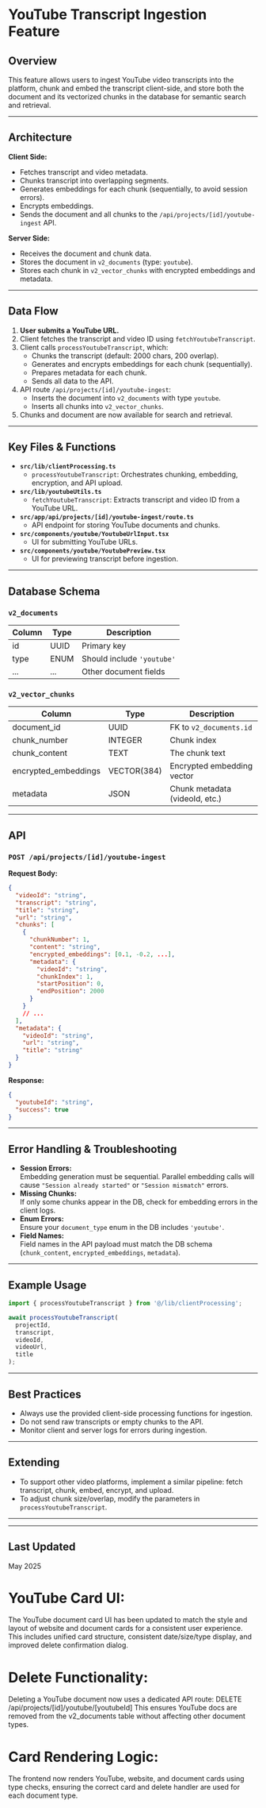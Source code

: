 # YouTube Transcript Ingestion Feature

## Overview

This feature allows users to ingest YouTube video transcripts into the platform, chunk and embed the transcript client-side, and store both the document and its vectorized chunks in the database for semantic search and retrieval.

---

## Architecture

**Client Side:**
- Fetches transcript and video metadata.
- Chunks transcript into overlapping segments.
- Generates embeddings for each chunk (sequentially, to avoid session errors).
- Encrypts embeddings.
- Sends the document and all chunks to the `/api/projects/[id]/youtube-ingest` API.

**Server Side:**
- Receives the document and chunk data.
- Stores the document in `v2_documents` (type: `youtube`).
- Stores each chunk in `v2_vector_chunks` with encrypted embeddings and metadata.

---

## Data Flow

1. **User submits a YouTube URL.**
2. Client fetches the transcript and video ID using `fetchYoutubeTranscript`.
3. Client calls `processYoutubeTranscript`, which:
    - Chunks the transcript (default: 2000 chars, 200 overlap).
    - Generates and encrypts embeddings for each chunk (sequentially).
    - Prepares metadata for each chunk.
    - Sends all data to the API.
4. API route `/api/projects/[id]/youtube-ingest`:
    - Inserts the document into `v2_documents` with type `youtube`.
    - Inserts all chunks into `v2_vector_chunks`.
5. Chunks and document are now available for search and retrieval.

---

## Key Files & Functions

- **`src/lib/clientProcessing.ts`**
  - `processYoutubeTranscript`: Orchestrates chunking, embedding, encryption, and API upload.
- **`src/lib/youtubeUtils.ts`**
  - `fetchYoutubeTranscript`: Extracts transcript and video ID from a YouTube URL.
- **`src/app/api/projects/[id]/youtube-ingest/route.ts`**
  - API endpoint for storing YouTube documents and chunks.
- **`src/components/youtube/YoutubeUrlInput.tsx`**
  - UI for submitting YouTube URLs.
- **`src/components/youtube/YoutubePreview.tsx`**
  - UI for previewing transcript before ingestion.

---

## Database Schema

### `v2_documents`
| Column      | Type    | Description                  |
|-------------|---------|-----------------------------|
| id          | UUID    | Primary key                 |
| type        | ENUM    | Should include `'youtube'`  |
| ...         | ...     | Other document fields       |

### `v2_vector_chunks`
| Column               | Type         | Description                       |
|----------------------|--------------|-----------------------------------|
| document_id          | UUID         | FK to `v2_documents.id`           |
| chunk_number         | INTEGER      | Chunk index                       |
| chunk_content        | TEXT         | The chunk text                    |
| encrypted_embeddings | VECTOR(384)  | Encrypted embedding vector        |
| metadata             | JSON         | Chunk metadata (videoId, etc.)    |

---

## API

### `POST /api/projects/[id]/youtube-ingest`

**Request Body:**
```json
{
  "videoId": "string",
  "transcript": "string",
  "title": "string",
  "url": "string",
  "chunks": [
    {
      "chunkNumber": 1,
      "content": "string",
      "encrypted_embeddings": [0.1, -0.2, ...],
      "metadata": {
        "videoId": "string",
        "chunkIndex": 1,
        "startPosition": 0,
        "endPosition": 2000
      }
    }
    // ...
  ],
  "metadata": {
    "videoId": "string",
    "url": "string",
    "title": "string"
  }
}
```

**Response:**
```json
{
  "youtubeId": "string",
  "success": true
}
```

---

## Error Handling & Troubleshooting

- **Session Errors:**  
  Embedding generation must be sequential. Parallel embedding calls will cause `"Session already started"` or `"Session mismatch"` errors.
- **Missing Chunks:**  
  If only some chunks appear in the DB, check for embedding errors in the client logs.
- **Enum Errors:**  
  Ensure your `document_type` enum in the DB includes `'youtube'`.
- **Field Names:**  
  Field names in the API payload must match the DB schema (`chunk_content`, `encrypted_embeddings`, `metadata`).

---

## Example Usage

```typescript
import { processYoutubeTranscript } from '@/lib/clientProcessing';

await processYoutubeTranscript(
  projectId,
  transcript,
  videoId,
  videoUrl,
  title
);
```

---

## Best Practices

- Always use the provided client-side processing functions for ingestion.
- Do not send raw transcripts or empty chunks to the API.
- Monitor client and server logs for errors during ingestion.

---

## Extending

- To support other video platforms, implement a similar pipeline: fetch transcript, chunk, embed, encrypt, and upload.
- To adjust chunk size/overlap, modify the parameters in `processYoutubeTranscript`.

---

---

## Last Updated

May 2025

# YouTube Card UI:
The YouTube document card UI has been updated to match the style and layout of website and document cards for a consistent user experience. This includes unified card structure, consistent date/size/type display, and improved delete confirmation dialog.

# Delete Functionality:
Deleting a YouTube document now uses a dedicated API route:
DELETE /api/projects/[id]/youtube/[youtubeId]
This ensures YouTube docs are removed from the v2_documents table without affecting other document types.


# Card Rendering Logic:
The frontend now renders YouTube, website, and document cards using type checks, ensuring the correct card and delete handler are used for each document type.